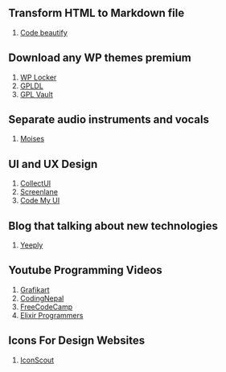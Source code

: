 Transform HTML to Markdown file
-------------------------------
1. [Code beautify](https://codebeautify.org/html-to-markdown)

Download any WP themes premium
------------------------------
1. [WP Locker](https://www.wplocker.com/)
2. [GPLDL](https://gpldl.com/)
3. [GPL Vault](hhttps://www.gplvault.com/)

Separate audio instruments and vocals
-------------------------------------
1. [Moises](https://moises.ai/fr/)

UI and UX Design
----------------
1. [CollectUI](https://collectui.com/)
2. [Screenlane](https://screenlane.com/?ref=uimovement)
3. [Code My UI](https://codemyui.com/)

Blog that talking about new technologies
----------------------------------------
1. [Yeeply](https://fr.yeeply.com/blog/)


Youtube Programming Videos
--------------------------
1. [Grafikart](https://www.youtube.com/@grafikart/videos)
2. [CodingNepal](https://www.youtube.com/@CodingNepal/videos)
3. [FreeCodeCamp](https://www.youtube.com/@freecodecamp/videos)
4. [Elixir Programmers](https://www.youtube.com/@Elixirprogrammer/videos)

Icons For Design Websites
-------------------------
1. [IconScout](https://iconscout.com/)



